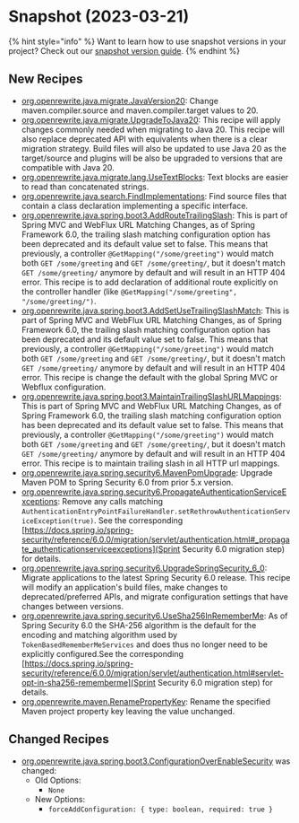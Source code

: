 # Snapshot (2023-03-21)

{% hint style="info" %}
Want to learn how to use snapshot versions in your project? Check out our [snapshot version guide](/reference/snapshot-instructions.md).
{% endhint %}

## New Recipes
* [org.openrewrite.java.migrate.JavaVersion20](https://docs.openrewrite.org/reference/recipes/java/migrate/javaversion20): Change maven.compiler.source and maven.compiler.target values to 20. 
* [org.openrewrite.java.migrate.UpgradeToJava20](https://docs.openrewrite.org/reference/recipes/java/migrate/upgradetojava20): This recipe will apply changes commonly needed when migrating to Java 20. This recipe will also replace deprecated API with equivalents when there is a clear migration strategy. Build files will also be updated to use Java 20 as the target/source and plugins will be also be upgraded to versions that are compatible with Java 20. 
* [org.openrewrite.java.migrate.lang.UseTextBlocks](https://docs.openrewrite.org/reference/recipes/java/migrate/lang/usetextblocks): Text blocks are easier to read than concatenated strings. 
* [org.openrewrite.java.search.FindImplementations](https://docs.openrewrite.org/reference/recipes/java/search/findimplementations): Find source files that contain a class declaration implementing a specific interface. 
* [org.openrewrite.java.spring.boot3.AddRouteTrailingSlash](https://docs.openrewrite.org/reference/recipes/java/spring/boot3/addroutetrailingslash): This is part of Spring MVC and WebFlux URL Matching Changes, as of Spring Framework 6.0, the trailing slash matching configuration option has been deprecated and its default value set to false. This means that previously, a controller `@GetMapping("/some/greeting")` would match both `GET /some/greeting` and `GET /some/greeting/`, but it doesn't match `GET /some/greeting/` anymore by default and will result in an HTTP 404 error. This recipe is to add declaration of additional route explicitly on the controller handler (like `@GetMapping("/some/greeting", "/some/greeting/")`. 
* [org.openrewrite.java.spring.boot3.AddSetUseTrailingSlashMatch](https://docs.openrewrite.org/reference/recipes/java/spring/boot3/addsetusetrailingslashmatch): This is part of Spring MVC and WebFlux URL Matching Changes, as of Spring Framework 6.0, the trailing slash matching configuration option has been deprecated and its default value set to false. This means that previously, a controller `@GetMapping("/some/greeting")` would match both `GET /some/greeting` and `GET /some/greeting/`, but it doesn't match `GET /some/greeting/` anymore by default and will result in an HTTP 404 error. This recipe is change the default with the global Spring MVC or Webflux configuration. 
* [org.openrewrite.java.spring.boot3.MaintainTrailingSlashURLMappings](https://docs.openrewrite.org/reference/recipes/java/spring/boot3/maintaintrailingslashurlmappings): This is part of Spring MVC and WebFlux URL Matching Changes, as of Spring Framework 6.0, the trailing slash matching configuration option has been deprecated and its default value set to false. This means that previously, a controller `@GetMapping("/some/greeting")` would match both `GET /some/greeting` and `GET /some/greeting/`, but it doesn't match `GET /some/greeting/` anymore by default and will result in an HTTP 404 error. This recipe is to maintain trailing slash in all HTTP url mappings. 
* [org.openrewrite.java.spring.security6.MavenPomUpgrade](https://docs.openrewrite.org/reference/recipes/java/spring/security6/mavenpomupgrade): Upgrade Maven POM to Spring Security 6.0 from prior 5.x version. 
* [org.openrewrite.java.spring.security6.PropagateAuthenticationServiceExceptions](https://docs.openrewrite.org/reference/recipes/java/spring/security6/propagateauthenticationserviceexceptions): Remove any calls matching `AuthenticationEntryPointFailureHandler.setRethrowAuthenticationServiceException(true)`. See the corresponding [https://docs.spring.io/spring-security/reference/6.0.0/migration/servlet/authentication.html#_propagate_authenticationserviceexceptions](Sprint Security 6.0 migration step) for details. 
* [org.openrewrite.java.spring.security6.UpgradeSpringSecurity_6_0](https://docs.openrewrite.org/reference/recipes/java/spring/security6/upgradespringsecurity_6_0): Migrate applications to the latest Spring Security 6.0 release. This recipe will modify an application's build files, make changes to deprecated/preferred APIs, and migrate configuration settings that have changes between versions. 
* [org.openrewrite.java.spring.security6.UseSha256InRememberMe](https://docs.openrewrite.org/reference/recipes/java/spring/security6/usesha256inrememberme): As of Spring Security 6.0 the SHA-256 algorithm is the default for the encoding and matching algorithm used by `TokenBasedRememberMeServices` and does thus no longer need to be explicitly configured.See the corresponding [https://docs.spring.io/spring-security/reference/6.0.0/migration/servlet/authentication.html#servlet-opt-in-sha256-rememberme](Sprint Security 6.0 migration step) for details. 
* [org.openrewrite.maven.RenamePropertyKey](https://docs.openrewrite.org/reference/recipes/maven/renamepropertykey): Rename the specified Maven project property key leaving the value unchanged. 

## Changed Recipes
* [org.openrewrite.java.spring.boot3.ConfigurationOverEnableSecurity](https://docs.openrewrite.org/reference/recipes/java/spring/boot3/configurationoverenablesecurity) was changed:
  * Old Options:
    * `None`
  * New Options:
    * `forceAddConfiguration: { type: boolean, required: true }`